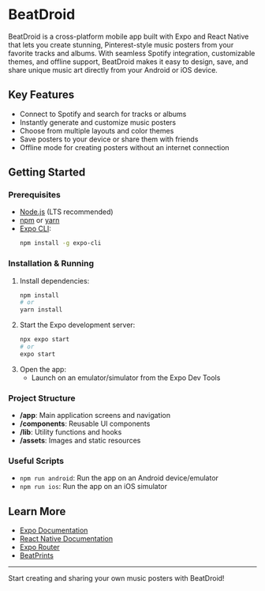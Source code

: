 # BeatDroid

BeatDroid is a cross-platform mobile app built with Expo and React Native that lets you create stunning, Pinterest-style music posters from your favorite tracks and albums. With seamless Spotify integration, customizable themes, and offline support, BeatDroid makes it easy to design, save, and share unique music art directly from your Android or iOS device.

## Key Features
- Connect to Spotify and search for tracks or albums
- Instantly generate and customize music posters
- Choose from multiple layouts and color themes
- Save posters to your device or share them with friends
- Offline mode for creating posters without an internet connection

## Getting Started

### Prerequisites
- [Node.js](https://nodejs.org/) (LTS recommended)
- [npm](https://www.npmjs.com/) or [yarn](https://yarnpkg.com/)
- [Expo CLI](https://docs.expo.dev/get-started/installation/):
  ```bash
  npm install -g expo-cli
  ```

### Installation & Running
1. Install dependencies:
   ```bash
   npm install
   # or
   yarn install
   ```
2. Start the Expo development server:
   ```bash
   npx expo start
   # or
   expo start
   ```
3. Open the app:
   - Launch on an emulator/simulator from the Expo Dev Tools

### Project Structure
- **/app**: Main application screens and navigation
- **/components**: Reusable UI components
- **/lib**: Utility functions and hooks
- **/assets**: Images and static resources

### Useful Scripts
- `npm run android`: Run the app on an Android device/emulator
- `npm run ios`: Run the app on an iOS simulator

## Learn More
- [Expo Documentation](https://docs.expo.dev/)
- [React Native Documentation](https://reactnative.dev/)
- [Expo Router](https://docs.expo.dev/router/introduction/)
- [BeatPrints](https://github.com/TrueMyst/BeatPrints/)

---

Start creating and sharing your own music posters with BeatDroid!
